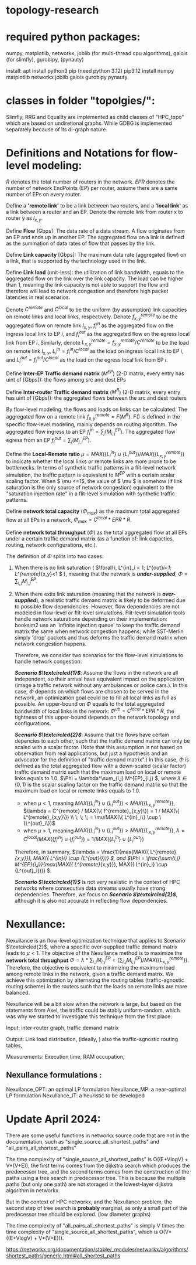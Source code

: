 # topology-research

# required python packages:
numpy, matplotlib, networkx, joblib (for multi-thread cpu algorithms), galois (for slimfly), gurobipy, (pynauty)

install: 
apt install python3 pip (need python 3.12)
pip3.12 install numpy matplotlib networkx joblib galois gurobipy pynauty

# classes in folder "topolgies/":
Slimfly, RRG and Equality are implemented as child classes of "HPC_topo" which are based on undiretional graphs.
While GDBG is implemented separately because of its di-graph nature.


# Definitions and Notations for flow-level modeling:

$R$ denotes the total number of routers in the network. $EPR$ denotes the number of network EndPoints (EP) per router, assume there are a same number of EPs on every router.

Define a **'remote link'** to be a link between two routers, and a **'local link'** as a link between a router and an EP.
Denote the remote link from router x to router y as $l_{x,y}$.

Define **Flow** [Gbps]: The data rate of a data stream. A flow originates from an EP and ends up in another EP. The aggregated flow on a link is defined as the summation of data rates of flow that passes by the link.

Define **Link capacity** [Gbps]: The maximum data rate (aggregated flow) on a link, that is supported by the technology used in the link.

Define **Link load** (unit-less): the utilization of link bandwidth, equals to the aggregated flow on the link over the link capacity. The load can be higher than 1, meaning the link capacity is not able to support the flow and therefore will lead to network congestion and therefore high packet latencies in real scenarios.

Denote $C^{remote}$ and $C^{local}$  to be the uniform (by assumption) link capacities on remote links and local links, respectively. Denote $f^{remote}_{x,y}$ to be the aggregated flow on remote link $l_{x,y}$, $f^{in}_i$ as the aggregated flow on the ingress local link to EP $i$, and $f^{out}_i$ as the aggregated flow on the egress local link from EP $i$. Similarly, denote $L^{remote}_{x,y} = f^{remote}_{x,y}/C^{remote}$ to be the load on remote link $l_{x,y}$, $L^{in}_i = f^{in}_i/C^{local}$ as the load on ingress local link to EP $i$, and $L^{out}_i= f^{out}_i/C^{local}$ as the load on the egress local link from EP $i$. 

Define **Inter-EP Traffic demand matrix** ($M^{EP}$) (2-D matrix, every entry has uint of [Gbps]): the flows among src and dest EPs

Define **Inter-router Traffic demand matrix** ($M^{R}$) (2-D matrix, every entry has uint of [Gbps]): the aggregated flows between the src and dest routers

By flow-level modeling, the flows and loads on links can be calculated:
The aggregated flow on a remote link $f^{remote}_{x, y} = F(M^R)$. F() is defined in the specific flow-level modeling, mainly depends on routing algorithm.
The aggregated flow ingress to an EP $f^{in}_{i} = \sum_j(M^{EP}_{i,j})$. 
The aggregated flow egress from an EP $f^{out}_{i} = \sum_j(M^{EP}_{j,i})$.

Define the **Local-Remote ratio** $\mu = MAX(\{L^{in}_i\} \cup \{L^{out}_i\})/MAX(\{L^{remote}_{x,y}\})$ to indicate whether the local links or remote links are more prone to be bottlenecks. 
In terms of synthetic traffic patterns in a flit-level network simulation, the traffic pattern is equivalent to $M^{EP}$ with a certain scalar scaling factor. When $ \mu <=1$, the value of $ \mu $ is somehow (if link saturation is the only source of network congestion) equivalent to the "saturation injection rate" in a flit-level simulation with synthetic traffic patterns.

Define **network total capacity** ($\Phi_{max}$) as the maximum total aggregated flow at all EPs in a network, $\Phi_{max} = C^{local}*EPR*R$.

Define **network total throughput** ($\Phi$) as the total aggregated flow at all EPs under a certain traffic demand matrix (as a function of: link capacties, routing, network configurations, etc.). 


The definition of $\Phi$ splits into two cases:
1.  When there is no link saturation ( $\forall i, L^{in}_i < 1; L^{out}_i<1; L^{remote}_{x,y}<1 $ ), meaning that the network is ***under-supplied***,
$\Phi = \sum_{i,j} M^{EP}_{i,j}$. 

2.  When there exits link saturation (meaning that the network is ***over-supplied***), a realistic traffic demand matrix is likely to be deformed due to possible flow dependencies. However, flow dependencies are not modeled in flow-level or flit-level simulations. Flit-level simulation tools handle network saturations depending on their implementation: booksim2 use an 'infinite injection queue' to keep the traffic demand matrix the same when network congestion happens; while SST-Merlin simply 'drop' packets and thus deforms the traffic demand matrix when network congestion happens.

    Therefore, we consider two scenarios for the flow-level simulations to handle network congestion:

    ***Scenario $\textcircled{1}$***: Assume the flows in the network are all independent, so their arrival have equivalent impact on the application (image a traffic network without any ambulances or police cars.). In this case, $\Phi$ depends on which flows are chosen to be served in the network, an optimization goal could be to fill all local links as full as possible. An upper-bound on $\Phi$ equals to the total aggregated bandwidth of local links in the network: $\Phi^{ub} = C^{local}*EPR*R$, the tightness of this upper-bound depends on the network topology and configurations.


    ***Scenario $\textcircled{2}$***: Assume that the flows have certain depencies to each other, such that the traffic demand matrix can only be scaled with a scalar factor. (Note that this assumption is not based on observation from real applications, but just a hypothesis and an advocator for the definition of "traffic demand matrix".) In this case, $\Phi$ is defined as the total aggregated flow with a down-scaled (scalar factor) traffic demand matrix such that the maximum load on local or remote links equals to 1.0. 
    $\Phi = \lambda*\sum_{i,j} M^{EP}_{i,j} $, where $\lambda \in (0,1)$ is the scalar scaling factor on the traffic demand matrix so that the maximum load on local or remote links equals to 1.0.
    * when $\mu < 1$, meaning $MAX(\{ L^{in}_i\} \cup \{L^{out}_i\}) < MAX(\{L^{remote}_{x,y}\})$, 
            $\lambda = C^{remote} / MAX(\{ f^{remote}_{x,y}\}) = 1 / MAX(\{ L^{remote}_{x,y}\}) \\ \; \; \;  = \mu/MAX(\{ L^{in}_i\} \cup \{L^{out}_i\})$
    * when $\mu > 1$, meaning $MAX(\{ L^{in}_i\} \cup \{L^{out}_i\}) > MAX(\{L^{remote}_{x,y}\})$, 
            $\lambda = C^{local} / MAX(\{ f^{in}_i\} \cup \{f^{out}_i\}) = 1/MAX(\{ L^{in}_i\} \cup \{L^{out}_i\})$

    Therefore, in summary, $\lambda = \frac{1}{max(MAX(\{ L^{remote}_{x,y}\}), MAX(\{ L^{in}_i\} \cup \{L^{out}_i\}))} $, and $\Phi = \frac{\sum_{i,j} M^{EP}_{i,j}}{max(MAX(\{ L^{remote}_{x,y}\}), MAX(\{ L^{in}_i\} \cup \{L^{out}_i\}))} $.
        
    
    ***Scenario $\textcircled{1}$*** is not very realistic in the context of HPC networks where consecutive data streams usually have strong dependencies. Therefore, we focus on ***Scenario $\textcircled{2}$***, although it is also not accurate in reflecting flow dependencies.

# Nexullance:

Nexullance is an flow-level optimization technique that applies to Scenario $\textcircled{2}$, where a specific over-supplied traffic demand matrix leads to $\mu < 1$. The objective of the Nexullance method is to maximize the **network total throughput** $\Phi = \lambda*\sum_{i,j} M^{EP}_{i,j} = (\sum_{i,j} M^{EP}_{i,j})/MAX(\{ L^{remote}_{x,y}\})$. Therefore, the objective is equivalent to minimizing the maximum load among remote links in the network, given a traffic demand matrix. We achieve this optimization by alternating the routing tables (traffic-agnostic routing scheme) in the routers such that the loads on remote links are more balanced.

Nexullance will be a bit slow when the network is large,
but based on the statements from Axel, the traffic could be stably uniform-random, which was why we started to investigate this technique from the first place.

Input: 
inter-router graph, traffic demand matrix

Output:
Link load distribution,
(ideally, ) also the traffic-agnostic routing tables,

Measurements:
Execution time,
RAM occupation,


## Nexullance formulations :
Nexullance_OPT: an optimal LP formulation
Nexullance_MP: a near-optimal LP formulation
Nexullance_IT: a heuristic to be developed


# Update April 2024:

There are some useful functions in networkx source code that are not in the documentation, such as "single_source_all_shortest_paths" and "all_pairs_all_shortest_paths"

The time complexity of "single_source_all_shortest_paths" is O((E+VlogV) + V*(V+E)), the first terms comes from the dijkstra search which produces the predecessor tree, and the second terms comes from the construction of the paths using a tree search in predecessor tree. This is because the multiple paths (but only one path) are not storaged in the lowest-layer dijkstra algorithm in networkx.

But in the context of HPC networkx, and the Nexullance problem, the second step of tree search is **probably** marginal, as only a small part of the predecessor tree should be explored. (low diameter graphs)

The time complexity of "all_pairs_all_shortest_paths" is simply V times the time complexity of "single_source_all_shortest_paths", which is O(V*((E+VlogV) + V*(V+E))).

https://networkx.org/documentation/stable/_modules/networkx/algorithms/shortest_paths/generic.html#all_shortest_paths

